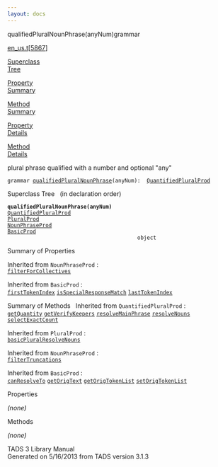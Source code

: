 ```yaml
---
layout: docs
---
```

<span class="title">qualifiedPluralNounPhrase(anyNum)</span><span class="type">grammar</span>

[en_us.t](../file/en_us.t.html)\[[5867](../source/en_us.t.html#5867)\]

[Superclass  
Tree](#_SuperClassTree_)

[Property  
Summary](#_PropSummary_)

[Method  
Summary](#_MethodSummary_)

[Property  
Details](#_Properties_)

[Method  
Details](#_Methods_)



plural phrase qualified with a number and optional "any"

`grammar `<span class="gramalt">[`qualifiedPluralNounPhrase`](../object/qualifiedPluralNounPhrase.html)`(anyNum)`</span>` :   `[`QuantifiedPluralProd`](../object/QuantifiedPluralProd.html)



<span id="_SuperClassTree_"></span>



<span class="hdln">Superclass Tree</span>   (in declaration order)



**`qualifiedPluralNounPhrase(anyNum)`**  
[`QuantifiedPluralProd`](../object/QuantifiedPluralProd.html)  
[`PluralProd`](../object/PluralProd.html)  
[`NounPhraseProd`](../object/NounPhraseProd.html)  
[`BasicProd`](../object/BasicProd.html)  
`                                         object`  
<span id="_PropSummary_"></span>



<span class="hdln">Summary of Properties</span>  


Inherited from `NounPhraseProd` :  
[`filterForCollectives`](../object/NounPhraseProd.html#filterForCollectives)

Inherited from `BasicProd` :  
[`firstTokenIndex`](../object/BasicProd.html#firstTokenIndex) [`isSpecialResponseMatch`](../object/BasicProd.html#isSpecialResponseMatch) [`lastTokenIndex`](../object/BasicProd.html#lastTokenIndex)

<span id="_MethodSummary_"></span>



<span class="hdln">Summary of Methods</span>  
Inherited from `QuantifiedPluralProd` :  
[`getQuantity`](../object/QuantifiedPluralProd.html#getQuantity) [`getVerifyKeepers`](../object/QuantifiedPluralProd.html#getVerifyKeepers) [`resolveMainPhrase`](../object/QuantifiedPluralProd.html#resolveMainPhrase) [`resolveNouns`](../object/QuantifiedPluralProd.html#resolveNouns) [`selectExactCount`](../object/QuantifiedPluralProd.html#selectExactCount)

Inherited from `PluralProd` :  
[`basicPluralResolveNouns`](../object/PluralProd.html#basicPluralResolveNouns)

Inherited from `NounPhraseProd` :  
[`filterTruncations`](../object/NounPhraseProd.html#filterTruncations)

Inherited from `BasicProd` :  
[`canResolveTo`](../object/BasicProd.html#canResolveTo) [`getOrigText`](../object/BasicProd.html#getOrigText) [`getOrigTokenList`](../object/BasicProd.html#getOrigTokenList) [`setOrigTokenList`](../object/BasicProd.html#setOrigTokenList)

<span id="_Properties_"></span>



<span class="hdln">Properties</span>  



*(none)* <span id="_Methods_"></span>



<span class="hdln">Methods</span>  



*(none)*



TADS 3 Library Manual  
Generated on 5/16/2013 from TADS version 3.1.3



